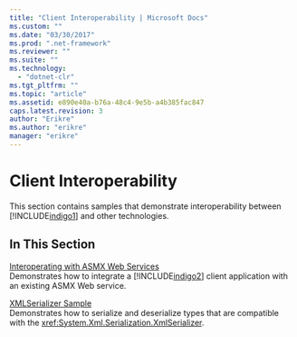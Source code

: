 ```yaml
---
title: "Client Interoperability | Microsoft Docs"
ms.custom: ""
ms.date: "03/30/2017"
ms.prod: ".net-framework"
ms.reviewer: ""
ms.suite: ""
ms.technology: 
  - "dotnet-clr"
ms.tgt_pltfrm: ""
ms.topic: "article"
ms.assetid: e890e40a-b76a-48c4-9e5b-a4b385fac847
caps.latest.revision: 3
author: "Erikre"
ms.author: "erikre"
manager: "erikre"
---
```

# Client Interoperability
This section contains samples that demonstrate interoperability between [!INCLUDE[indigo1](../../../../includes/indigo1-md.md)] and other technologies.  
  
## In This Section  
 [Interoperating with ASMX Web Services](../../../../docs/framework/wcf/samples/interoperating-with-asmx-web-services.md)  
 Demonstrates how to integrate a [!INCLUDE[indigo2](../../../../includes/indigo2-md.md)] client application with an existing ASMX Web service.  
  
 [XMLSerializer Sample](../../../../docs/framework/wcf/samples/xmlserializer-sample.md)  
 Demonstrates how to serialize and deserialize types that are compatible with the <xref:System.Xml.Serialization.XmlSerializer>.